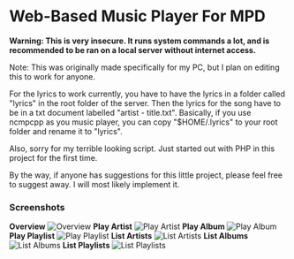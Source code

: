 # Web-Based Music Player For MPD

**Warning: This is very insecure. It runs system commands a lot, and is recommended to be ran on a local server without internet access.**

Note: This was originally made specifically for my PC, but I plan on editing this to work for anyone.

For the lyrics to work currently, you have to have the lyrics in a folder called "lyrics" in the root folder of the server. Then the lyrics for the song have to be in a txt document labelled "artist - title.txt". Basically, if you use ncmpcpp as you music player, you can copy "$HOME/.lyrics" to your root folder and rename it to "lyrics".

Also, sorry for my terrible looking script. Just started out with PHP in this project for the first time.

By the way, if anyone has suggestions for this little project, please feel free to suggest away. I will most likely implement it.

### Screenshots

**Overview**
![Overview](/Screenshots/Overview.png?raw=true "Overview")
**Play Artist**
![Play Artist](/Screenshots/Play%20Artist.png?raw=true "Play Artist")
**Play Album**
![Play Album](/Screenshots/Play%20Album.png?raw=true "Play Album")
**Play Playlist**
![Play Playlist](/Screenshots/Play%20Playlist.png?raw=true "Play Playlist")
**List Artists**
![List Artists](/Screenshots/List%20Artists.png?raw=true "List Artists")
**List Albums**
![List Albums](/Screenshots/List%20Albums.png?raw=true "List Albums")
**List Playlists**
![List Playlists](/Screenshots/List%20Playlists.png?raw=true "List Playlists")
